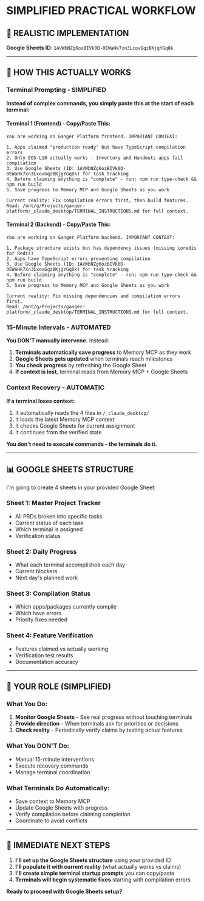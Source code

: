 # SIMPLIFIED PRACTICAL WORKFLOW

## 🚨 **REALISTIC IMPLEMENTATION**

**Google Sheets ID**: `1AVWbNZg6ozBIVk0D-0EWaHk7xn3LxovGqzBKjgYGq8k`

---

## 🔄 **HOW THIS ACTUALLY WORKS**

### **Terminal Prompting - SIMPLIFIED**

**Instead of complex commands, you simply paste this at the start of each terminal:**

#### **Terminal 1 (Frontend) - Copy/Paste This:**
```
You are working on Ganger Platform frontend. IMPORTANT CONTEXT:

1. Apps claimed "production ready" but have TypeScript compilation errors
2. Only EOS-L10 actually works - Inventory and Handouts apps fail compilation
3. Use Google Sheets (ID: 1AVWbNZg6ozBIVk0D-0EWaHk7xn3LxovGqzBKjgYGq8k) for task tracking
4. Before claiming anything is "complete" - run: npm run type-check && npm run build
5. Save progress to Memory MCP and Google Sheets as you work

Current reality: Fix compilation errors first, then build features.
Read: /mnt/q/Projects/ganger-platform/_claude_desktop/TERMINAL_INSTRUCTIONS.md for full context.
```

#### **Terminal 2 (Backend) - Copy/Paste This:**
```
You are working on Ganger Platform backend. IMPORTANT CONTEXT:

1. Package structure exists but has dependency issues (missing ioredis for Redis)
2. Apps have TypeScript errors preventing compilation
3. Use Google Sheets (ID: 1AVWbNZg6ozBIVk0D-0EWaHk7xn3LxovGqzBKjgYGq8k) for task tracking
4. Before claiming anything is "complete" - run: npm run type-check && npm run build
5. Save progress to Memory MCP and Google Sheets as you work

Current reality: Fix missing dependencies and compilation errors first.
Read: /mnt/q/Projects/ganger-platform/_claude_desktop/TERMINAL_INSTRUCTIONS.md for full context.
```

### **15-Minute Intervals - AUTOMATED**

**You DON'T manually intervene.** Instead:

1. **Terminals automatically save progress** to Memory MCP as they work
2. **Google Sheets gets updated** when terminals reach milestones
3. **You check progress** by refreshing the Google Sheet
4. **If context is lost**, terminal reads from Memory MCP + Google Sheets

### **Context Recovery - AUTOMATIC**

**If a terminal loses context:**
1. It automatically reads the 4 files in `/_claude_desktop/`
2. It loads the latest Memory MCP context
3. It checks Google Sheets for current assignment
4. It continues from the verified state

**You don't need to execute commands - the terminals do it.**

---

## 📊 **GOOGLE SHEETS STRUCTURE**

I'm going to create 4 sheets in your provided Google Sheet:

### **Sheet 1: Master Project Tracker**
- All PRDs broken into specific tasks
- Current status of each task
- Which terminal is assigned
- Verification status

### **Sheet 2: Daily Progress**
- What each terminal accomplished each day
- Current blockers
- Next day's planned work

### **Sheet 3: Compilation Status**
- Which apps/packages currently compile
- Which have errors
- Priority fixes needed

### **Sheet 4: Feature Verification**
- Features claimed vs actually working
- Verification test results
- Documentation accuracy

---

## 🎯 **YOUR ROLE (SIMPLIFIED)**

### **What You Do:**
1. **Monitor Google Sheets** - See real progress without touching terminals
2. **Provide direction** - When terminals ask for priorities or decisions
3. **Check reality** - Periodically verify claims by testing actual features

### **What You DON'T Do:**
- Manual 15-minute interventions
- Execute recovery commands  
- Manage terminal coordination

### **What Terminals Do Automatically:**
- Save context to Memory MCP
- Update Google Sheets with progress
- Verify compilation before claiming completion
- Coordinate to avoid conflicts

---

## 🚀 **IMMEDIATE NEXT STEPS**

1. **I'll set up the Google Sheets structure** using your provided ID
2. **I'll populate it with current reality** (what actually works vs claims)
3. **I'll create simple terminal startup prompts** you can copy/paste
4. **Terminals will begin systematic fixes** starting with compilation errors

**Ready to proceed with Google Sheets setup?**